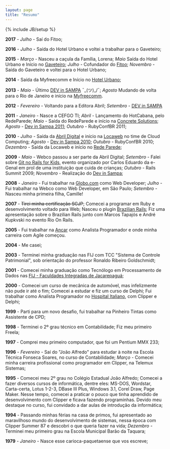 ```yaml
---
layout: page
title: "Resumo"
---
```

{% include JB/setup %}

**2017** - *Julho* - Saí do Fitoo;

**2016** - *Julho* - Saída do Hotel Urbano e voltei a trabalhar para o Gaveteiro;

**2015** - *Março* - Nasceu a caçula da Família, Lorena; *Maio* Saída do Hotel Urbano e Início no [Gaveteiro](http://gaveteiro.com.br); *Julho* - Cofundador do [Fitoo](http://www.appfitoo.com.br); *Novembro* - Saída do Gaveteiro e voltei para o Hotel Urbano;

**2014** - Saída da Myfreecomm e Início no [Hotel Urbano](http://hotelurbano.com);

**2013** - *Maio* - Último [DEV in SAMPA](http://devinsampa.com.br/museu#ano2013) ¯\_(ツ)_/¯; *Agosto* Mudando de volta para o Rio de Janeiro e início na [Myfreecomm](http://www.myfreecomm.com.br).

**2012** - *Fevereiro* - Voltando para a Editora Abril; *Setembro* - [DEV in SAMPA](http://devinsampa.com.br/museu#ano2012)

**2011** - *Janeiro* - Nasce a CEFGO TI; *Abril* - Lançamento do HotCabana, pelo RedeParede; *Maio* - Saída do RedeParede e início na [Concrete Solutions](http://www.concretesolutions.com.br/); *Agosto* - [Dev in Sampa 2011](http://devinsampa.com.br/museu#ano2011); *Outubro* - RubyConfBR 2011;

**2010** - *Julho* - Saída da [Abril Digital](http://www.abril.com.br) e início na [Locaweb](http://www.locaweb.com.br) no time de Cloud Computing; *Agosto* - [Dev in Sampa 2010](http://devinsampa.com.br/museu#ano2010); *Outubro* - RubyConfBR 2010; *Dezembro* - Saída da Locaweb e início no [Rede Parede](http://redeparede.com);

**2009** - *Maio* - Webco passou a ser parte da Abril Digital; *Setembro* - Falei sobre [Git no Rails for Kids](http://blog.egenial.com.br/?p=360), evento organizado por Carlos Eduardo da e-Genal em prol de uma instituição que cuida de crianças; *Outubro* - Rails Summit 2009; *Novembro* - Realização do [Dev in Sampa](http://devinsampa.com.br/museu#ano2009);

**2008** - *Janeiro* - Fui trabalhar na [Globo.com](http://globo.com) como Web Developer; *Julho* - Fui trabalhar na Webco como Web Developer, em São Paulo; *Setembro* - Nasceu minha primeira filha, Camille!

**2007** - <del datetime="2010-09-03T18:33:07+00:00">Tirei minha certificação SCJP</del>; Comecei a programar em Ruby e desenvolvimento voltado para Web; Nasceu o plugin [Brazilian Rails](); Fiz uma apresentação sobre o Brazilian Rails junto com Marcos Tapajós e André Kupkvski no evento Rio On Rails.

**2005** - Fui trabalhar na [Ancar](http://www.ancar.com.br) como Analista Programador e onde minha carreira com Agile começou.

**2004** - Me casei;

**2003** - Terminei minha graduação nas FIJ com TCC "Sistema de Controle Patrimonial", sob orientação do professor Ronaldo Ribeiro Goldschmidt;

**2001** - Comecei minha graduação como Tecnólogo em Processamento de Dados nas [FIJ - Faculdades Integradas de Jacarepaguá](http://fij.br/);

**2000** - Comecei um curso de mecânica de automóvel, mas infelizmente não pude ir até o fim; Comecei a estudar e fiz um curso de Delphi; Fui trabalhar como Analista Programador no [Hospital Italiano](http://www.hospitalitaliano.com.br/), com Clipper e Delphi;

**1999** - Parti para um novo desafio, fui trabalhar na Pinheiro Tintas como Assistente de CPD;

**1998** - Terminei o 2º grau técnico em Contabilidade; Fiz meu primeiro Freela;

**1997** - Comprei meu primeiro computador, que foi um Pentium MMX 233;

**1996** - *Fevereiro* - Saí do "João Alfredo" para estudar à noite na Escola Técnica Fonseca Soares, no curso de Contabilidade; *Março* - Comecei minha carreira profissional como programador em Clipper, na Telemux Sistemas;

**1995** - Comecei meu 2º grau no Colégio Estadual João Alfredo; Comecei a fazer diversos cursos de informática, dentre eles: MS-DOS, Wordstar, Carta-certa, Lotus 1-2-3, DBase III Plus, Windows 3.1, Corel Draw, Page Maker. Nesse tempo, comecei a praticar o pouco que tinha aprendido de desenvolvimento com Clipper e ficava fazendo programinhas. Devido meu destaque no curso, fui convidado a dar aulas de introdução da informática;

**1994** - Passando minhas férias na casa de primos, fui apresentado ao maravilhoso mundo do desenvolvimento de sistemas, nessa época com Clipper Summer 87 e descobri o que queria fazer na vida; *Dezembro* - Terminei meu primeiro grau na Escola Municipal Barão da Taquara;

**1979** - *Janeiro* - Nasce esse carioca-paquetaense que vos escreve;
